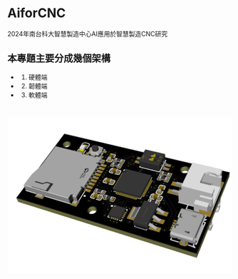 # AiforCNC
2024年南台科大智慧製造中心AI應用於智慧製造CNC研究
## 本專題主要分成幾個架構
* 1. 硬體端
* 2. 韌體端
* 3. 軟體端
#

![標題](img/3dpreview.png)
